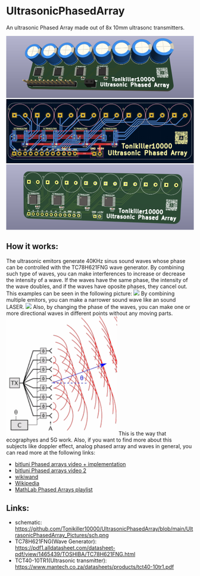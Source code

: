 # UltrasonicPhasedArray
An ultrasonic Phased Array made out of 8x 10mm ultrasonc transmitters.




<img src="https://github.com/Tonikiller10000/UltrasonicPhasedArray/blob/main/UltrasonicPhasedArray_Pictures/parts.png"/>
<img src="https://github.com/Tonikiller10000/UltrasonicPhasedArray/blob/main/UltrasonicPhasedArray_Pictures/pro.png"/>
<img src="https://github.com/Tonikiller10000/UltrasonicPhasedArray/blob/main/UltrasonicPhasedArray_Pictures/pcb.png"/>



## How it works:
The ultrasonic emitors generate 40KHz sinus sound waves whose phase can be controlled with the TC78H621FNG wave generator. 
By combining such type of waves, you can make interferences to increase or decrease the intensity of a wave.
If the waves have the same phase, the intensity of the wave doubles, and if the waves have oposite phases, they cancel out. 
This examples can be seen in the following picture:
<img src="https://phys.libretexts.org/@api/deki/files/43023/8.4-CD.png?revision=1&size=bestfit&width=801&height=405"/>
By combining multiple emitors, you can make a narrower sound wave like an sound LASER.
<img src="https://lh3.googleusercontent.com/proxy/OXCBphyn6LKgIOYrxJP1FDfGYbe-H5XtUl6BqG6psCCJqaPnHMZ7RECLaWCUshUFGlpMAjtqAGHEM8Q-jDJfoIuhxYw8-Ty7UtB5QqnByxMUq-mXuDWsn2eNOHlrLJLYhUSYzvxlsrTztwYtXsSbGdYZ"/>
Also, by changing the phase of the waves, you can make one or more directional waves in different points without any moving parts. 
<img src="https://github.com/Tonikiller10000/UltrasonicPhasedArray/blob/main/UltrasonicPhasedArray_Pictures/uph.png"/>
This is the way that ecographyes and 5G work. Also, if you want to find more about this subjects like doppler effect, analog phased array and waves in general, you can read more at the following links:

- [bitluni Phased arrays video + implementation](https://www.youtube.com/watch?v=z4uxC7ISd-c&t=649s)
- [bitluni Phased arrays video 2](https://www.youtube.com/watch?v=Evao3XUUAOY)
- [wikiwand](https://www.wikiwand.com/en/Phased_array)
- [Wikipedia](https://en.wikipedia.org/wiki/Phased_array)
- [MathLab Phased Arrays playlist](https://www.youtube.com/playlist?list=PLn8PRpmsu08q9U0y7_63Dfz5cawEnicxi)


## Links:
- schematic: https://github.com/Tonikiller10000/UltrasonicPhasedArray/blob/main/UltrasonicPhasedArray_Pictures/sch.png
- TC78H621FNG(Wave Generator): https://pdf1.alldatasheet.com/datasheet-pdf/view/1465439/TOSHIBA/TC78H621FNG.html
- TCT40-10TR1(Ultrasonic transmitter): https://www.mantech.co.za/datasheets/products/tct40-10tr1.pdf





